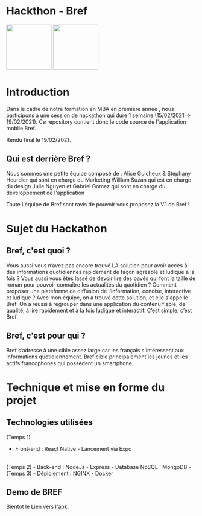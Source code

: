 # Hackthon - Bref

<img src='https://cdn.discordapp.com/attachments/806125256413937704/811897233582587914/Logo_-_1.png' width="120" height="120"/>
<img src="https://static.wixstatic.com/media/689356_6002e82c98d54c64948c2e323896032c~mv2.png/v1/fill/w_208,h_208,al_c,q_85,usm_0.66_1.00_0.01/MyDigitalSchool.webp"  width="120" height="120">

# Introduction

Dans le cadre de notre formation en MBA en premiere année , nous participons a une session de hackathon qui dure 1 semaine (15/02/2021 => 19/02/2021).
Ce repository contient donc le code source de l'application mobile Bref.

Rendu final le 19/02/2021.

## Qui est derrière Bref ?

Nous sommes une petite équipe composé de : 
Alice Guicheux & Stephany Heurdier qui sont en charge du Marketing
William Suzan qui est en charge du design
Julie Nguyen et Gabriel Gomez qui sont en charge du developpement de l'application

Toute l'équipe de Bref sont ravis de pouvoir vous proposez la V.1 de Bref !

# Sujet du Hackathon

## Bref, c'est quoi ?

Vous aussi vous n’avez pas encore trouvé LA solution pour avoir accès à des informations quotidiennes rapidement de façon agréable et ludique à la fois ? 
Vous aussi vous êtes lassé de devoir lire des pavés qui font la taille de roman pour pouvoir connaître les actualités du quotidien ? 
Comment proposer une plateforme de diffusion de l’information, concise, interactive et ludique ?
Avec mon équipe, on a trouvé cette solution, et elle s'appelle Bref. 
On a réussi à regrouper dans une application du contenu fiable, de qualité, à lire rapidement et à la fois ludique et interactif. C’est simple, c’est Bref. 

## Bref, c'est pour qui ?

Bref s’adresse à une cible assez large car les français s'intéressent aux informations quotidiennement. Bref cible principalement les jeunes et les actifs francophones qui possèdent un smartphone. 

# Technique et mise en forme du projet

## Technologies utilisées

(Temps 1)
- Front-end : React Native - Lancement via Expo
<br />
(Temps 2)
- Back-end : NodeJs - Express
- Database NoSQL : MongoDB
- <br />
(Temps 3)
- Déploiement : NGINX - Docker

## Demo de BREF

Bientot le Lien vers l'apk.
